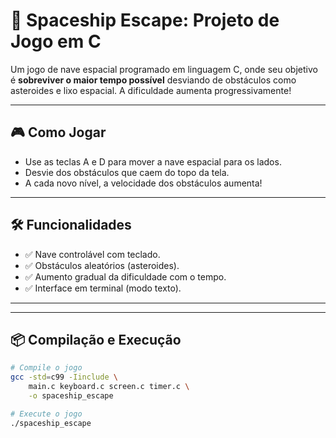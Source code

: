 # 🚀 Spaceship Escape: Projeto de Jogo em C

Um jogo de nave espacial programado em linguagem C, onde seu objetivo é **sobreviver o maior tempo possível** desviando de obstáculos como asteroides e lixo espacial. A dificuldade aumenta progressivamente!

---

## 🎮 Como Jogar

- Use as teclas A e D para mover a nave espacial para os lados.
- Desvie dos obstáculos que caem do topo da tela.
- A cada novo nível, a velocidade dos obstáculos aumenta!

---

## 🛠️ Funcionalidades

- ✅ Nave controlável com teclado.
- ✅ Obstáculos aleatórios (asteroides).
- ✅ Aumento gradual da dificuldade com o tempo.
- ✅ Interface em terminal (modo texto).

---


---

## 📦 Compilação e Execução

```bash
# Compile o jogo
gcc -std=c99 -Iinclude \
    main.c keyboard.c screen.c timer.c \
    -o spaceship_escape

# Execute o jogo
./spaceship_escape
